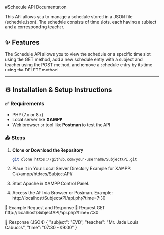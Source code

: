 #Schedule API Documentation

This API allows you to manage a schedule stored in a JSON file (schedule.json). The schedule consists of time slots, each having a subject and a corresponding teacher.

## ✨ Features
The Schedule API allows you to view the schedule or a specific time slot using the GET method, add a new schedule entry with a subject and teacher using the POST method, and remove a schedule entry by its time using the DELETE method.

---

## ⚙️ Installation & Setup Instructions

### ✅ Requirements
- PHP (7.x or 8.x)  
- Local server like **XAMPP**  
- Web browser or tool like **Postman** to test the API  

### 📥 Steps
1. **Clone or Download the Repository**
   ```bash
   git clone https://github.com/your-username/SubjectAPI.git
2. Place it in Your Local Server Directory
Example for XAMPP:
C:/xampp/htdocs/SubjectAPI/


3. Start Apache in XAMPP Control Panel.

4. Access the API via Browser or Postman.
   Example:
   http://localhost/SubjectAPI/api.php?time=7:30

📌 Example Request and Response
   🔹 Request
      GET http://localhost/SubjectAPI/api.php?time=7:30

🔹 Response (JSON)
{
  "subject": "EVD",
  "teacher": "Mr. Jade Louis Cabucos",
  "time": "07:30 - 09:00"
}
